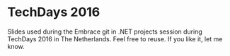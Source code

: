# TechDays 2016

Slides used during the Embrace git in .NET projects session during TechDays 2016 in The Netherlands. 
Feel free to reuse. If you like it, let me know. 

